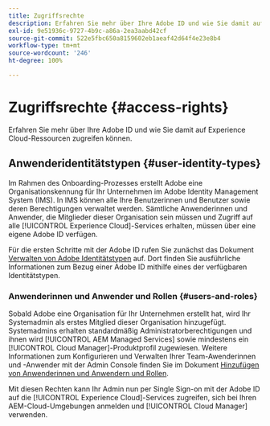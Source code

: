 ```yaml
---
title: Zugriffsrechte
description: Erfahren Sie mehr über Ihre Adobe ID und wie Sie damit auf Experience Cloud-Ressourcen zugreifen können.
exl-id: 9e51936c-9727-4b9c-a86a-2ea3aabd42cf
source-git-commit: 522e5fbc650a8159602eb1aeaf42d64f4e23e8b4
workflow-type: tm+mt
source-wordcount: '246'
ht-degree: 100%

---
```



# Zugriffsrechte {#access-rights}

Erfahren Sie mehr über Ihre Adobe ID und wie Sie damit auf Experience Cloud-Ressourcen zugreifen können.

## Anwenderidentitätstypen {#user-identity-types}

Im Rahmen des Onboarding-Prozesses erstellt Adobe eine Organisationskennung für Ihr Unternehmen im Adobe Identity Management System (IMS). In IMS können alle Ihre Benutzerinnen und Benutzer sowie deren Berechtigungen verwaltet werden. Sämtliche Anwenderinnen und Anwender, die Mitglieder dieser Organisation sein müssen und Zugriff auf alle [!UICONTROL Experience Cloud]-Services erhalten, müssen über eine eigene Adobe ID verfügen.

Für die ersten Schritte mit der Adobe ID rufen Sie zunächst das Dokument [Verwalten von Adobe Identitätstypen](https://helpx.adobe.com/de/enterprise/using/identity.html) auf. Dort finden Sie ausführliche Informationen zum Bezug einer Adobe ID mithilfe eines der verfügbaren Identitätstypen.

### Anwenderinnen und Anwender und Rollen {#users-and-roles}

Sobald Adobe eine Organisation für Ihr Unternehmen erstellt hat, wird Ihr Systemadmin als erstes Mitglied dieser Organisation hinzugefügt. Systemadmins erhalten standardmäßig Administratorberechtigungen und ihnen wird [!UICONTROL AEM Managed Services] sowie mindestens ein [!UICONTROL Cloud Manager]-Produktprofil zugewiesen. Weitere Informationen zum Konfigurieren und Verwalten Ihrer Team-Awenderinnen und -Anwender mit der Admin Console finden Sie im Dokument [Hinzufügen von Anwenderinnen und Anwendern und Rollen](/help/requirements/users-and-roles.md).

Mit diesen Rechten kann Ihr Admin nun per Single Sign-on mit der Adobe ID auf die [!UICONTROL Experience Cloud]-Services zugreifen, sich bei Ihren AEM-Cloud-Umgebungen anmelden und [!UICONTROL Cloud Manager] verwenden.
